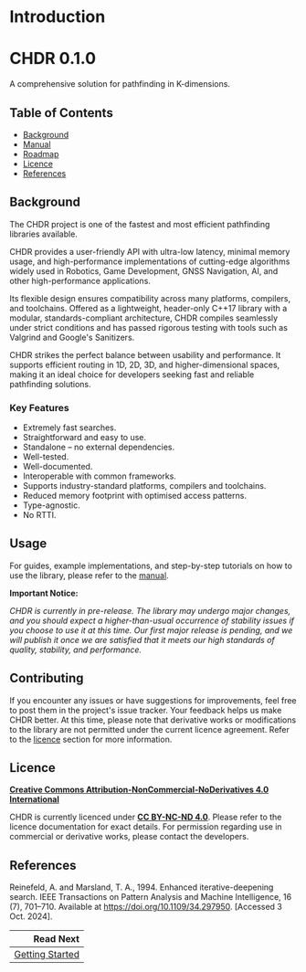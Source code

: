 # Introduction

<h1>CHDR 0.1.0</h1>

A comprehensive solution for pathfinding in K-dimensions.


## Table of Contents

- [Background](#background)
- [Manual](docs/manual/getting_started.md)
- [Roadmap](docs/manual/roadmap.md)
- [Licence](#licence)
- [References](#references)


## Background

The CHDR project is one of the fastest and most efficient pathfinding libraries available.

CHDR provides a user-friendly API with ultra-low latency, minimal memory usage, and high-performance implementations of cutting-edge algorithms widely used in Robotics, Game Development, GNSS Navigation, AI, and other high-performance applications.

Its flexible design ensures compatibility across many platforms, compilers, and toolchains. Offered as a lightweight, header-only C++17 library with a modular, standards-compliant architecture, CHDR compiles seamlessly under strict conditions and has passed rigorous testing with tools such as Valgrind and Google's Sanitizers.

CHDR strikes the perfect balance between usability and performance. It supports efficient routing in 1D, 2D, 3D, and higher-dimensional spaces, making it an ideal choice for developers seeking fast and reliable pathfinding solutions.

### Key Features
- Extremely fast searches.
- Straightforward and easy to use.
- Standalone – no external dependencies.
- Well-tested.
- Well-documented.
- Interoperable with common frameworks.
- Supports industry-standard platforms, compilers and toolchains.
- Reduced memory footprint with optimised access patterns.
- Type-agnostic.
- No RTTI.


## Usage

For guides, example implementations, and step-by-step tutorials on how to use the library, please refer to the [manual](docs/manual/getting_started.md).

**Important Notice:**

*CHDR is currently in pre-release. The library may undergo major changes, and you should expect a higher-than-usual occurrence of stability issues if you choose to use it at this time. Our first major release is pending, and we will publish it once we are satisfied that it meets our high standards of quality, stability, and performance.*

## Contributing

If you encounter any issues or have suggestions for improvements, feel free to post them in the project's issue tracker. Your feedback helps us make CHDR better. At this time, please note that derivative works or modifications to the library are not permitted under the current licence agreement. Refer to the [licence](#licence) section for more information.


## Licence

**[Creative Commons Attribution-NonCommercial-NoDerivatives 4.0 International](https://creativecommons.org/licenses/by-nc-nd/4.0/deed.en)**

CHDR is currently licenced under **[CC BY-NC-ND 4.0](https://creativecommons.org/licenses/by-nc-nd/4.0/deed.en)**. Please refer to the licence documentation for exact details. For permission regarding use in commercial or derivative works, please contact the developers.

## References

Reinefeld, A. and Marsland, T. A., 1994. Enhanced iterative-deepening search. IEEE Transactions on Pattern Analysis and Machine Intelligence, 16 (7), 701–710. Available at https://doi.org/10.1109/34.297950. [Accessed 3 Oct. 2024].

<div class="section_buttons">
 
|                                         Read Next |
|--------------------------------------------------:|
| [Getting Started](docs/manual/getting_started.md) |
 
</div>
